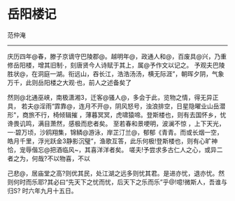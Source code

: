 # 岳阳楼记

范仲淹

---

庆历四年@春，滕子京谪守巴陵郡@。越明年@，政通人和@，百废具@兴，乃重修岳阳楼，增其旧制·，刻唐贤今人诗赋于其上，属@予作文以记之。
予观夫巴陵胜状@，在洞庭一湖。衔远山，吞长江，浩浩汤汤，横无际涯”，朝晖夕阴，气象万千，此则岳阳楼之大观·也，前人之述备矣了

然则@北通巫峡，南极潇湘3，迁客@骚人@，多会于此，览物之情，得无异正具，
若夫@淫雨“霏靠@，连月不开@，阴风怒号，浊浪排空，日星隐曜业山岳潜形"，商旅不行，椅倾辑摧 ，薄暮冥冥，虎啸猿啼。登斯楼也，则有去国怀乡，忧谗畏讥鸣，满目萧然，感极而悲者矣。
至若春和景哽明，波澜不惊 ，上下天光，一·碧万顷，沙鸥翔集，锦鳞@游泳，岸芷汀兰@，郁郁《青青。而或长烟一空，皓月千里，浮光跃金3静影沉璧”，渔歌互答，此乐何极!登斯楼也，则有心旷神恰，宠辱偕忘@把酒临风~，其喜洋洋者矣。
嗟夫!予尝求多古仁人之心，或异二者之为，何哉?不以物喜，不以

己悲@，居庙堂之高?则优其民，处江湖之远多则忧其君。是进亦忧，退亦忧。然则何时而乐耶?其必曰“先天下之忧而忧，后天下之乐而乐”乎@!噫!微斯人，吾谁与归S? 时六年九月十五日。
